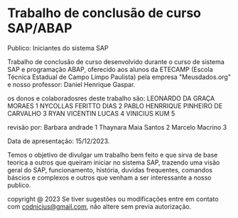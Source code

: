 # Trabalho de conclusão de curso SAP/ABAP
Publico: Iniciantes do sistema SAP

  Trabalho de conclusão de curso desenvolvido durante o curso de sistema SAP e programação ABAP,
oferecido aos alunos da ETECAMP (Escola Técnica Estadual de Campo Limpo Paulista) pela empresa
"Meusdados.org" e nosso professor: Daniel Henrique Gaspar.

os donos e colaboradosres deste trabalho são:
LEONARDO DA GRAÇA MORAES 1
NYCOLLAS FERITTO DIAS 2 
PABLO HENRRIQUE PINHEIRO DE CARVALHO 3
RYAN VICENTIN LUCAS 4
VINICIUS KUM 5

revisão por:
Barbara andrade 1
Thaynara Maia Santos 2
Marcelo Macrino 3

Data de apresentação: 15/12/2023.

  Temos o objetivo de divulgar um trabalho bem feito e que sirva de base teorica a outros que queiram iniciar no sistema
SAP, trazendo uma visão geral do SAP, funcionamento, história, duvidas frequentes, comandos báscios e complexos e 
outros que venham a ser interessante a nosso publico.

copyright @ 2023
Se tiver sugestões ou modificações entre em contato com codnicius@gmail.com, não altere sem previa autorização.
